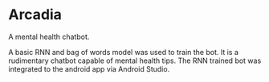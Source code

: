 # Arcadia

A mental health chatbot.

A basic RNN and bag of words model was used to train the bot. It is a rudimentary chatbot capable of mental health tips. The RNN trained bot was integrated to the android app via Android Studio.
